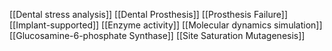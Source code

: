 [[Dental stress analysis]]
[[Dental Prosthesis]]
[[Prosthesis Failure]]
[[Implant-supported]]
[[Enzyme activity]]
[[Molecular dynamics simulation]]
[[Glucosamine-6-phosphate Synthase]]
[[Site Saturation Mutagenesis]]

